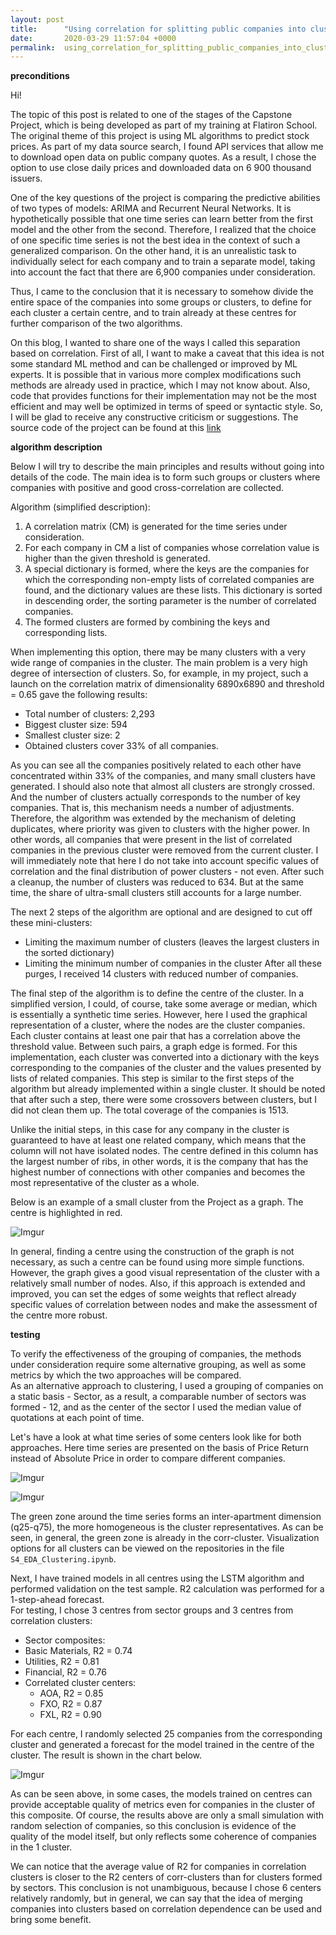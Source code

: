 ```yaml
---
layout: post
title:      "Using correlation for splitting public companies into clusters"
date:       2020-03-29 11:57:04 +0000
permalink:  using_correlation_for_splitting_public_companies_into_clusters
---
```



**preconditions**


Hi!

The topic of this post is related to one of the stages of the Capstone Project, which is being developed as part of my training at Flatiron School. The original theme of this project is using ML algorithms to predict stock prices. As part of my data source search, I found API services that allow me to download open data on public company quotes. As a result, I chose the option to use close daily prices and downloaded data on 6 900 thousand issuers. 

One of the key questions of the project is comparing the predictive abilities of two types of models: ARIMA and Recurrent Neural Networks. It is hypothetically possible that one time series can learn better from the first model and the other from the second. Therefore, I realized that the choice of one specific time series is not the best idea in the context of such a generalized comparison. On the other hand, it is an unrealistic task to individually select for each company and to train a separate model, taking into account the fact that there are 6,900 companies under consideration. 

Thus, I came to the conclusion that it is necessary to somehow divide the entire space of the companies into some groups or clusters, to define for each cluster a certain centre, and to train already at these centres for further comparison of the two algorithms.

On this blog, I wanted to share one of the ways I called this separation based on correlation. First of all, I want to make a caveat that this idea is not some standard ML method and can be challenged or improved by ML experts. It is possible that in various more complex modifications such methods are already used in practice, which I may not know about.  Also, code that provides functions for their implementation may not be the most efficient and may well be optimized in terms of speed or syntactic style. So, I will be glad to receive any constructive criticism or suggestions. The source code of the project can be found at this [link](https://github.com/NuranKZ/CapstoneProject)

**algorithm description**

Below I will try to describe the main principles and results without going into details of the code.
The main idea is to form such groups or clusters where companies with positive and good cross-correlation are collected. 

Algorithm (simplified description):
1.    A correlation matrix (CM) is generated for the time series under consideration.
2.    For each company in CM a list of companies whose correlation value is higher than the given threshold is generated.
3.    A special dictionary is formed, where the keys are the companies for which the corresponding non-empty lists of correlated companies are found, and the dictionary values are these lists. This dictionary is sorted in descending order, the sorting parameter is the number of correlated companies.
4.    The formed clusters are formed by combining the keys and corresponding lists.

When implementing this option, there may be many clusters with a very wide range of companies in the cluster. The main problem is a very high degree of intersection of clusters. So, for example, in my project, such a launch on the correlation matrix of dimensionality 6890x6890 and threshold = 0.65 gave the following results:
- Total number of clusters: 2,293
- Biggest cluster size: 594
- Smallest cluster size: 2
- Obtained clusters cover 33% of all companies.

As you can see all the companies positively related to each other have concentrated within 33% of the companies, and many small clusters have generated. I should also note that almost all clusters are strongly crossed. And the number of clusters actually corresponds to the number of key companies. That is, this mechanism needs a number of adjustments. Therefore, the algorithm was extended by the mechanism of deleting duplicates, where priority was given to clusters with the higher power. In other words, all companies that were present in the list of correlated companies in the previous cluster were removed from the current cluster. I will immediately note that here I do not take into account specific values of correlation and the final distribution of power clusters - not even. After such a cleanup, the number of clusters was reduced to 634. But at the same time, the share of ultra-small clusters still accounts for a large number.

The next 2 steps of the algorithm are optional and are designed to cut off these mini-clusters:
- Limiting the maximum number of clusters (leaves the largest clusters in the sorted dictionary)
- Limiting the minimum number of companies in the cluster
After all these purges, I received 14 clusters with reduced number of companies.

The final step of the algorithm is to define the centre of the cluster.
In a simplified version, I could, of course, take some average or median, which is essentially a synthetic time series. However, here I used the graphical representation of a cluster, where the nodes are the cluster companies. Each cluster contains at least one pair that has a correlation above the threshold value. Between such pairs, a graph edge is formed. For this implementation, each cluster was converted into a dictionary with the keys corresponding to the companies of the cluster and the values presented by lists of related companies.  This step is similar to the first steps of the algorithm but already implemented within a single cluster. It should be noted that after such a step, there were some crossovers between clusters, but I did not clean them up. The total coverage of the companies is 1513.

Unlike the initial steps, in this case for any company in the cluster is guaranteed to have at least one related company, which means that the column will not have isolated nodes. The centre defined in this column has the largest number of ribs, in other words, it is the company that has the highest number of connections with other companies and becomes the most representative of the cluster as a whole.

Below is an example of a small cluster from the Project as a graph. The centre is highlighted in red.

![Imgur](https://i.imgur.com/V2pJgUN.png?1)

In general, finding a centre using the construction of the graph is not necessary, as such a centre can be found using more simple functions. However, the graph gives a good visual representation of the cluster with a relatively small number of nodes. Also, if this approach is extended and improved, you can set the edges of some weights that reflect already specific values of correlation between nodes and make the assessment of the centre more robust. 


**testing**

To verify the effectiveness of the grouping of companies, the methods under consideration require some alternative grouping, as well as some metrics by which the two approaches will be compared.  
As an alternative approach to clustering, I used a grouping of companies on a static basis - Sector, as a result, a comparable number of sectors was formed - 12, and as the center of the sector I used the median value of quotations at each point of time.  

Let's have a look at what time series of some centers look like for both approaches. Here time series are presented on the basis of Price Return instead of Absolute Price in order to compare different companies.  

![Imgur](https://i.imgur.com/BN8roab.png?1)

![Imgur](https://i.imgur.com/L9Pwryz.png?1)

The green zone around the time series forms an inter-apartment dimension (q25-q75), the more homogeneous is the cluster representatives. As can be seen, in general, the green zone is already in the corr-cluster. Visualization options for all clusters can be viewed on the repositories in the file `S4_EDA_Clustering.ipynb`.

Next, I have trained models in all centres using the LSTM algorithm and performed validation on the test sample. R2 calculation was performed for a 1-step-ahead forecast.  
For testing, I chose 3 centres from sector groups and 3 centres from correlation clusters:
-	Sector composites:
   - Basic Materials, R2 = 0.74
   - Utilities, R2 = 0.81
   - Financial, R2 = 0.76
- Correlated cluster centers:
   - AOA, R2 = 0.85
   - FXO, R2 = 0.87
   - FXL, R2 = 0.90

For each centre, I randomly selected 25 companies from the corresponding cluster and generated a forecast for the model trained in the centre of the cluster.
The result is shown in the chart below.

![Imgur](https://i.imgur.com/K9z03sd.png?1)

As can be seen above, in some cases, the models trained on centres can provide acceptable quality of metrics even for companies in the cluster of this composite. Of course, the results above are only a small simulation with random selection of companies, so this conclusion is evidence of the quality of the model itself, but only reflects some coherence of companies in the 1 cluster.

We can notice that the average value of R2 for companies in correlation clusters is closer to the R2 centers of corr-clusters than for clusters formed by sectors. This conclusion is not unambiguous, because I chose 6 centers relatively randomly, but in general, we can say that the idea of merging companies into clusters based on correlation dependence can be used and bring some benefit.







